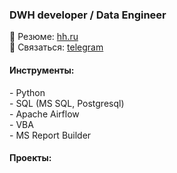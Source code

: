 <h3>DWH developer / Data Engineer</h3>

📄 Резюме: [hh.ru](https://hh.ru/resume/93d5129fff0357a3aa0039ed1f474b576d385a) <br>
📄 Связаться: [telegram](https://t.me/wcg_a)  

<h4 align="left">Инструменты:</h4>
- Python <br>
- SQL (MS SQL, Postgresql) <br>
- Apache Airflow <br>
- VBA <br>
- MS Report Builder <br>

<h4 align="left">Проекты:</h4>


